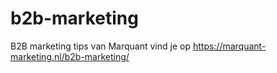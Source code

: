 # b2b-marketing
B2B marketing tips van Marquant vind je op https://marquant-marketing.nl/b2b-marketing/
